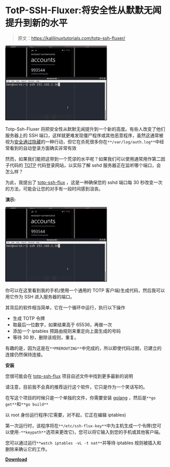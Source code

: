 # TotP-SSH-Fluxer:将安全性从默默无闻提升到新的水平

> 原文：<https://kalilinuxtutorials.com/totp-ssh-fluxer/>

[![TotP-SSH-Fluxer : Take Security By Obscurity To The Next Level](img/8349bb77a7a51d172c6101d715aa27d6.png "TotP-SSH-Fluxer : Take Security By Obscurity To The Next Level")](https://1.bp.blogspot.com/-PoZoY4fu5T0/YM4AH3_8V3I/AAAAAAAAJmU/_Ia6tfpOXp0ta2BHF-yiY6GamIoTA8s3gCLcBGAsYHQ/s320/totp-ssh-fluxer_1.gif)

Totp-Ssh-Fluxer 将把安全性从默默无闻提升到一个新的高度。有些人改变了他们服务器上的 SSH 端口，这样就更难发现僵尸程序或其他恶意程序，虽然这通常被视为[安全通过隐藏](https://en.wikipedia.org/wiki/Security_through_obscurity)的一种行动，但它在杀死很多你在`**/var/log/auth.log**`中经常看到的自动登录方面确实非常有效

然而，如果我们能把这带到一个荒谬的水平呢？如果我们可以使用通常用作第二因子代码的 [TOTP](https://en.wikipedia.org/wiki/Time-based_One-time_Password_Algorithm) 代码登录网站，以实际了解 sshd 服务器正在监听哪个端口，会怎么样？

为此，我提出了 [totp-ssh-flux](https://github.com/benjojo/totp-ssh-fluxer) ，这是一种确保您的 sshd 端口每 30 秒改变一次的方法，可能会让您的对手有一段时间感到沮丧。

**演示:**

![](img/be629dc258208d91738baf572cb20696.png)

你可以在这里看到我的手机(使用一个通用的 TOTP 客户端)生成代码，然后我可以用它作为 SSH 进入服务器的端口。

其背后的软件相当简单，它在一个循环中运行，执行以下操作

*   生成 TOTP 令牌
*   取最后一位数字，如果结果高于 65536，再做一次
*   添加一个 iptables 预路由规则来重定向上面生成的号码
*   等待 30 秒，删除该规则，重复。

有趣的是，因为这是在`**PREROUTING**`中完成的，所以即使代码过期，已建立的连接仍然保持连接。

**安装**

您很可能会在 [totp-ssh-flux](https://github.com/benjojo/totp-ssh-fluxer) 项目自述文件中找到更多最新的说明

请注意，目前我不会真的推荐运行这个软件，它只是作为一个笑话写的。

在写这个项目的时候只是一个单独的文件，你需要安装 [golang](https://golang.org/) ，然后是`**go get**`和`**go build**`

以 root 身份运行程序(它需要，对不起，它正在编辑 iptables)

第一次运行时，该程序将在`**/etc/ssh-flux-key**`中为主机生成一个令牌(您可以使用`-**keypath**`选项来更改它)，您可以将它输入到您的手机或其他客户端。

您可以通过运行`**watch iptables -vL -t nat**`并等待 iptables 规则被插入和删除来确认它的工作。

[**Download**](https://github.com/benjojo/totp-ssh-fluxer)